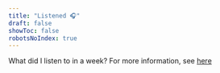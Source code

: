 ```yaml
---
title: "Listened 🎧"
draft: false
showToc: false
robotsNoIndex: true
---
```

What did I listen to in a week? For more information, see [here](https://www.mckendrick.rocks/)
